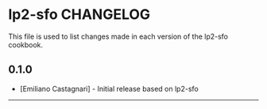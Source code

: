 lp2-sfo CHANGELOG
================

This file is used to list changes made in each version of the lp2-sfo cookbook.

0.1.0
-----
- [Emiliano Castagnari] - Initial release based on lp2-sfo

- - -
